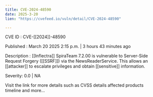 ```yaml
---
title: CVE-2024-48590
date: 2025-3-20
lien: "https://cvefeed.io/vuln/detail/CVE-2024-48590"

---
```


CVE ID : CVE-[[2024]]-48590

Published :  March 20
2025
2:15 p.m. | 3 hours
43 minutes ago

Description : [[Inflectra]] SpiraTeam 7.2.00 is vulnerable to Server-Side Request Forgery ([[SSRF]]) via the NewsReaderService. This allows an [[attacker]] to escalate privileges and obtain [[sensitive]] information.

Severity: 0.0 | NA

Visit the link for more details
such as CVSS details
affected products
timeline
and more...
